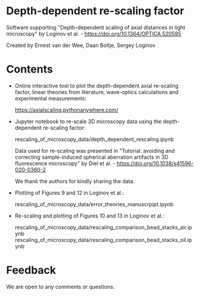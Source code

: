 # Depth-dependent re-scaling factor

Software supporting "Depth-dependent scaling of axial distances in light microscopy"  by Loginov et al. - https://doi.org/10.1364/OPTICA.520595

Created by Ernest van der Wee, Daan Boltje, Sergey Loginov

# Contents

- Online interactive tool to plot the depth-dependent axial re-scaling factor, linear theories from literature, wave-optics calculations and experimental measurements:

  https://axialscaling.pythonanywhere.com/

- Jupyter notebook to re-scale 3D microscopy data using the depth-dependent re-scaling factor:

  rescaling_of_microscopy_data/depth_dependent_rescaling.ipynb
  
  Data used for re-scaling was presented in "Tutorial: avoiding and correcting sample-induced spherical aberration artifacts in 3D fluorescence microscopy" by Diel et al. - https://doi.org/10.1038/s41596-020-0360-2

  We thank the authors for kindly sharing the data.

- Plotting of Figures 9 and 12 in Loginov et al.:

  rescaling_of_microscopy_data/error_theories_manuscrpipt.ipynb

- Re-scaling and plotting of Figures 10 and 13 in Loginov et al.:

  rescaling_of_microscopy_data/rescaling_comparison_bead_stacks_air.ipynb
  rescaling_of_microscopy_data/rescaling_comparison_bead_stacks_oil.ipynb

# Feedback

We are open to any comments or questions.
